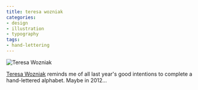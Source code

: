 ```yaml
---
title: teresa wozniak
categories:
- design
- illustration
- typography
tags:
- hand-lettering
---
```


![Teresa Wozniak](/blog/old-uploads/2012/01/20120102_teresaWozniak.jpg)

[Teresa Wozniak](http://cargocollective.com/teresawozniak) reminds me of all last year's good intentions to complete a hand-lettered alphabet. Maybe in 2012…


